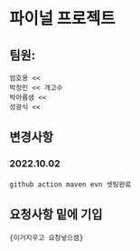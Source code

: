 # 파이널 프로젝트

## 팀원:
	
	엄호용 << 
  	박정민 << 개고수
  	박아름샘 << 
  	성광식 <<


## 변경사항
### 2022.10.02 

	github action maven evn 셋팅완료

## 요청사항 밑에 기입 

	{이거지우고 요청넣으셈} 
	
	
